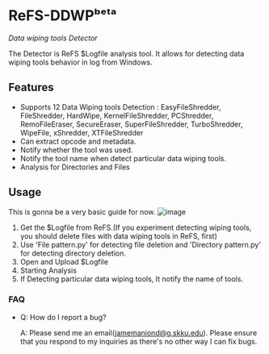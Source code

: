 # ReFS-DDWPᵇᵉᵗᵃ

*Data wiping tools Detector*

The Detector is ReFS $Logfile analysis tool. It allows for detecting data wiping tools behavior in log from Windows.

## Features

* Supports 12 Data Wiping tools Detection : EasyFileShredder, FileShredder, HardWipe, KernelFileShredder, PCShredder, RemoFileEraser, SecureEraser, SuperFileShredder, TurboShredder, WipeFile, xShredder, XTFileShredder
* Can extract opcode and metadata.
* Notify whether the tool was used.
* Notify the tool name when detect particular data wiping tools.
* Analysis for Directories and Files 


## Usage

This is gonna be a very basic guide for now.
![image](https://user-images.githubusercontent.com/50189201/217532655-2881d5e9-98d1-4c3d-b5b7-4e9fe18ec77a.png)


1. Get the $Logfile from ReFS.(If you experiment detecting wiping tools, you should delete files with data wiping tools in ReFS, first)
2. Use 'File pattern.py' for detecting file deletion and 'Directory pattern.py' for detecting directory deletion.
3. Open and Upload $Logfile
4. Starting Analysis
5. If Detecting particular data wiping tools, It notify the name of tools.


### FAQ

* Q: How do I report a bug?

  A: Please send me an email(jamemaniond@g.skku.edu). Please ensure that you respond to my inquiries as there's no other way I can fix bugs.


